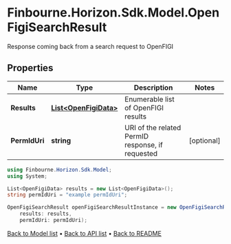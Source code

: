 # Finbourne.Horizon.Sdk.Model.OpenFigiSearchResult
Response coming back from a search request to OpenFIGI

## Properties

Name | Type | Description | Notes
------------ | ------------- | ------------- | -------------
**Results** | [**List&lt;OpenFigiData&gt;**](OpenFigiData.md) | Enumerable list of OpenFIGI results | 
**PermIdUri** | **string** | URI of the related PermID response, if requested | [optional] 

```csharp
using Finbourne.Horizon.Sdk.Model;
using System;

List<OpenFigiData> results = new List<OpenFigiData>();
string permIdUri = "example permIdUri";

OpenFigiSearchResult openFigiSearchResultInstance = new OpenFigiSearchResult(
    results: results,
    permIdUri: permIdUri);
```

[Back to Model list](../README.md#documentation-for-models) &#8226; [Back to API list](../README.md#documentation-for-api-endpoints) &#8226; [Back to README](../README.md)
